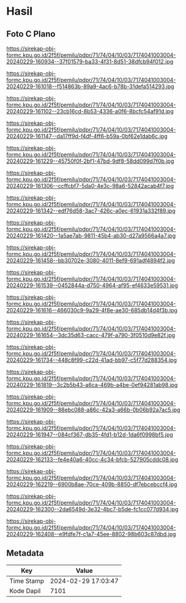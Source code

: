 # Hasil

## Foto C Plano

https://sirekap-obj-formc.kpu.go.id/2f5f/pemilu/pdpr/71/74/04/10/03/7174041003004-20240229-160934--37f01579-ba33-4f31-8d51-38dfcb94f012.jpg

https://sirekap-obj-formc.kpu.go.id/2f5f/pemilu/pdpr/71/74/04/10/03/7174041003004-20240229-161018--f514863b-89a9-4ac6-b78b-31defa514293.jpg

https://sirekap-obj-formc.kpu.go.id/2f5f/pemilu/pdpr/71/74/04/10/03/7174041003004-20240229-161102--23cb16cd-8b53-4336-a0f6-8bcfc54af91d.jpg

https://sirekap-obj-formc.kpu.go.id/2f5f/pemilu/pdpr/71/74/04/10/03/7174041003004-20240229-161147--da17ff9d-f4df-4ff6-b59a-0bf62e1dab6c.jpg

https://sirekap-obj-formc.kpu.go.id/2f5f/pemilu/pdpr/71/74/04/10/03/7174041003004-20240229-161229--45750f0f-2bf1-47bd-9df8-58dd099d7f0b.jpg

https://sirekap-obj-formc.kpu.go.id/2f5f/pemilu/pdpr/71/74/04/10/03/7174041003004-20240229-161306--ccffcbf7-5da0-4e3c-98a6-52842acab4f7.jpg

https://sirekap-obj-formc.kpu.go.id/2f5f/pemilu/pdpr/71/74/04/10/03/7174041003004-20240229-161342--edf76d58-3ac7-426c-a0ec-61931a332f89.jpg

https://sirekap-obj-formc.kpu.go.id/2f5f/pemilu/pdpr/71/74/04/10/03/7174041003004-20240229-161420--1a5ae7ab-9811-45b4-ab30-d27a9566a4a7.jpg

https://sirekap-obj-formc.kpu.go.id/2f5f/pemilu/pdpr/71/74/04/10/03/7174041003004-20240229-161458--bb30702e-3080-4011-8ef9-691adf4894f2.jpg

https://sirekap-obj-formc.kpu.go.id/2f5f/pemilu/pdpr/71/74/04/10/03/7174041003004-20240229-161539--0452844a-d750-4964-af95-ef4633e59531.jpg

https://sirekap-obj-formc.kpu.go.id/2f5f/pemilu/pdpr/71/74/04/10/03/7174041003004-20240229-161616--466030c9-9a29-4f8e-ae30-685db14d4f3b.jpg

https://sirekap-obj-formc.kpu.go.id/2f5f/pemilu/pdpr/71/74/04/10/03/7174041003004-20240229-161654--3dc35d63-cacc-479f-a790-3f0510d9e82f.jpg

https://sirekap-obj-formc.kpu.go.id/2f5f/pemilu/pdpr/71/74/04/10/03/7174041003004-20240229-161734--448c8f99-c22d-41ad-bb97-c5f77d288354.jpg

https://sirekap-obj-formc.kpu.go.id/2f5f/pemilu/pdpr/71/74/04/10/03/7174041003004-20240229-161819--3c2b5b43-a6ca-469b-a4be-0ef94281ab98.jpg

https://sirekap-obj-formc.kpu.go.id/2f5f/pemilu/pdpr/71/74/04/10/03/7174041003004-20240229-161909--88ebc088-a86c-42a3-a66b-0b06b92a7ac5.jpg

https://sirekap-obj-formc.kpu.go.id/2f5f/pemilu/pdpr/71/74/04/10/03/7174041003004-20240229-161947--084cf367-db35-4fd1-b12d-1da6f0998bf5.jpg

https://sirekap-obj-formc.kpu.go.id/2f5f/pemilu/pdpr/71/74/04/10/03/7174041003004-20240229-162133--fe4e40a6-40cc-4c34-bfcb-527905cddc08.jpg

https://sirekap-obj-formc.kpu.go.id/2f5f/pemilu/pdpr/71/74/04/10/03/7174041003004-20240229-162219--6900b8ae-70ce-409b-8850-df7ebcebccf4.jpg

https://sirekap-obj-formc.kpu.go.id/2f5f/pemilu/pdpr/71/74/04/10/03/7174041003004-20240229-162300--2da6549d-3e32-4bc7-b5de-fc1cc077d934.jpg

https://sirekap-obj-formc.kpu.go.id/2f5f/pemilu/pdpr/71/74/04/10/03/7174041003004-20240229-162408--e9fdfe7f-c1a7-45ee-8802-98b603c87dbd.jpg


## Metadata

| Key        | Value               |
| ---------- | ------------------- |
| Time Stamp | 2024-02-29 17:03:47 |
| Kode Dapil | 7101                |



